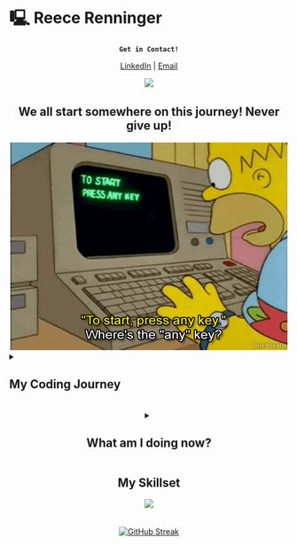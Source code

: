 # 🖳 Reece Renninger

<div align="center">
  
**`Get in Contact!`**

<a href="https://www.linkedin.com/in/reecerenninger/" target="_blank">LinkedIn</a> | <a href="renningerreece@gmail.com">Email</a>

</div>

<div align="center">
  <img src="https://komarev.com/ghpvc/?username=ReeceRenninger&style=flat&color=brightgreen"/>
</div>

<h2 align="center">We all start somewhere on this journey! Never give up!</h2>


<div align="center">
  <img src="homer.technology.gif"/>
</div>

<details>
<summary><h2>My Coding Journey</h2></summary>
Do you remember those hacker movies from your childhood that made you fascinated with the idea of computers? I saw 'Wargames' as a young kid and became fascinated with the idea that I could hack my grades (not that you should ever actually do this). Then I watched 'Hackers,' and the idea of being in a group of people rebelling against a massive corporation filled with corruption was so interesting—what the power of a single computer could do. I think by now everyone has seen 'The Matrix,' and, well, you know that story. All these movies made me fascinated with computers, but I couldn't afford one, and I didn't grow up in a time where you could have easy access to them. So, my fascination for them became something I simply enjoyed reading or watching movies about.

Years went by, and I enlisted in the military, went to college, got a degree, married an amazing person and my fascination for computers and what you can do with them was still there, but I never followed it. This brings me to now—finally pursuing something that has interested me since childhood. The decision to pursue this dream was not easy; I quit my job, started self-teaching, went to a coding school, and continue to learn while I look for work in this industry. The tech industry is a place I never thought I would work in because I never thought I would be able to succeed in it, but I was wrong. So here I am, pursuing my dream, albeit a bit late to the party, but with all the same excitement.
</details>
  
<br>
<details>
<summary align="center"><h2>What am I doing now?</h2></summary>
  <ul>
    <li> I am a full-stack JavaScript Developer looking for work! </li>
    <li> I’m currently expanding my learning in Python, Kotlin, and C#. </li>
    <li> I’m looking to collaborate on any personal or open source projects! I am currently working on a couple Python based games and learning django to expand my full stack capabilities! </li>
  </ul>
</details>

<h2 align="center">My Skillset</h2>
<p align="center">
  <a href="https://skillicons.dev" target='blank'>
    <img src="https://skillicons.dev/icons?i=js,react,angular,redux,threejs,vite,nextjs,nodejs,express,jest,postgres,mongodb,sqlite,sequelize,html,css,sass,bootstrap,materialui,linux,kotlin,cs,py,aws,heroku,netlify,vercel,github,githubactions,vscode,visualstudio,eclipse&perline=10" />
  </a>

</p>

<!--- <div align="center">
  <a href="https://github.com/ReeceRenninger/github-readme-stats">
    <img src="https://github-readme-stats-beta-ten-43.vercel.app/api/top-langs/?username=ReeceRenninger&theme=radical" alt="Reece Renninger's GitHub language stats">
  </a> --->
<div align="center">
  <br> 
  <a href="https://git.io/streak-stats">
    <img src="https://github-readme-streak-stats.herokuapp.com?user=ReeceRenninger&theme=radical&background=04003A&border=DD2727&stroke=DDDDDD&fire=DD0000&ring=2EDDD1&currStreakNum=F5FFFE" alt="GitHub Streak">
  </a>
</div>



